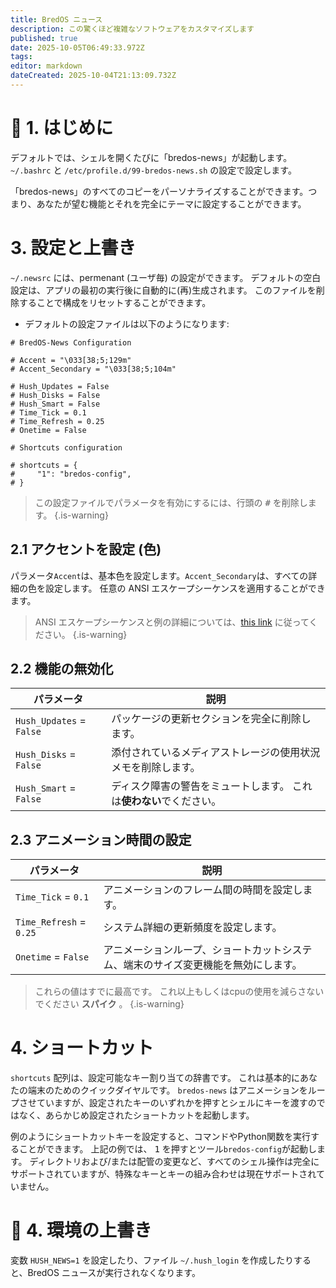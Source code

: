 ```yaml
---
title: BredOS ニュース
description: この驚くほど複雑なソフトウェアをカスタマイズします
published: true
date: 2025-10-05T06:49:33.972Z
tags:
editor: markdown
dateCreated: 2025-10-04T21:13:09.732Z
---
```


# 🔄 1. はじめに

デフォルトでは、シェルを開くたびに「bredos-news」が起動します。 `~/.bashrc` と `/etc/profile.d/99-bredos-news.sh` の設定で設定します。

「bredos-news」のすべてのコピーをパーソナライズすることができます。つまり、あなたが望む機能とそれを完全にテーマに設定することができます。

# 3. 設定と上書き

`~/.newsrc` には、permenant (ユーザ毎) の設定ができます。 デフォルトの空白設定は、アプリの最初の実行後に自動的に(再)生成されます。 このファイルを削除することで構成をリセットすることができます。

- デフォルトの設定ファイルは以下のようになります:

```
# BredOS-News Configuration

# Accent = "\033[38;5;129m"
# Accent_Secondary = "\033[38;5;104m"

# Hush_Updates = False
# Hush_Disks = False
# Hush_Smart = False
# Time_Tick = 0.1
# Time_Refresh = 0.25
# Onetime = False

# Shortcuts configuration

# shortcuts = {
#     "1": "bredos-config",
# }
```

> この設定ファイルでパラメータを有効にするには、行頭の <kbd>#</kbd> を削除します。
> {.is-warning}

## 2.1 アクセントを設定 (色)

パラメータ`Accent`は、基本色を設定します。`Accent_Secondary`は、すべての詳細の色を設定します。 任意の ANSI エスケープシーケンスを適用することができます。

> ANSI エスケープシーケンスと例の詳細については、[this link](https://gist.github.com/fnky/458719343aabd01cfb17a3a4f7296797) に従ってください。
> {.is-warning}

## 2.2 機能の無効化

| パラメータ                    | 説明                                   |
| ------------------------ | ------------------------------------ |
| `Hush_Updates` = `False` | パッケージの更新セクションを完全に削除します。              |
| `Hush_Disks` = `False`   | 添付されているメディアストレージの使用状況メモを削除します。       |
| `Hush_Smart` = `False`   | ディスク障害の警告をミュートします。 これは**使わない**でください。 |

## 2.3 アニメーション時間の設定

| パラメータ                   | 説明                                        |
| ----------------------- | ----------------------------------------- |
| `Time_Tick` = `0.1`     | アニメーションのフレーム間の時間を設定します。                   |
| `Time_Refresh` = `0.25` | システム詳細の更新頻度を設定します。                        |
| `Onetime` = `False`     | アニメーションループ、ショートカットシステム、端末のサイズ変更機能を無効にします。 |

> これらの値はすでに最高です。 これ以上もしくはcpuの使用を減らさないでください **スパイク** 。
> {.is-warning}

# 4. ショートカット

`shortcuts` 配列は、設定可能なキー割り当ての辞書です。 これは基本的にあなたの端末のためのクイックダイヤルです。 `bredos-news` はアニメーションをループさせていますが、設定されたキーのいずれかを押すとシェルにキーを渡すのではなく、あらかじめ設定されたショートカットを起動します。

例のようにショートカットキーを設定すると、コマンドやPython関数を実行することができます。 上記の例では、 <kbd>1</kbd> を押すとツール`bredos-config`が起動します。 ディレクトリおよび/または配管の変更など、すべてのシェル操作は完全にサポートされていますが、特殊なキーとキーの組み合わせは現在サポートされていません。

# 🚀 4. 環境の上書き

変数 `HUSH_NEWS=1` を設定したり、ファイル `~/.hush_login` を作成したりすると、BredOS ニュースが実行されなくなります。
